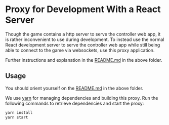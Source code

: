# Proxy for Development With a React Server

Though the game contains a http server to serve the controller web app, it is rather
inconvenient to use during development.
To instead use the normal React development server to serve the controller web app
while still being able to connect to the game via websockets, use this proxy application.

Further instructions and explanation in the [README.md](../README.md) in the above folder.

## Usage

You should orient yourself on the [README.md](../README.md) in the above folder.

We use [yarn](https://yarnpkg.com/) for managing dependencies and building this proxy.
Run the following commands to retrieve dependencies and start the proxy:

```sh
yarn install
yarn start
```
